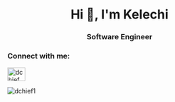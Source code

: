 <h1 align="center">Hi 👋, I'm Kelechi</h1>
<h3 align="center">Software Engineer</h3>

<h3 align="left">Connect with me:</h3>
<p align="left">
<a href="https://dev.to/dchief" target="blank"><img align="center" src="https://raw.githubusercontent.com/rahuldkjain/github-profile-readme-generator/master/src/images/icons/Social/devto.svg" alt="dchief" height="30" width="40" /></a>
</p>

<p><img align="center" src="https://github-readme-streak-stats.herokuapp.com/?user=dchief1&" alt="dchief1" /></p>
